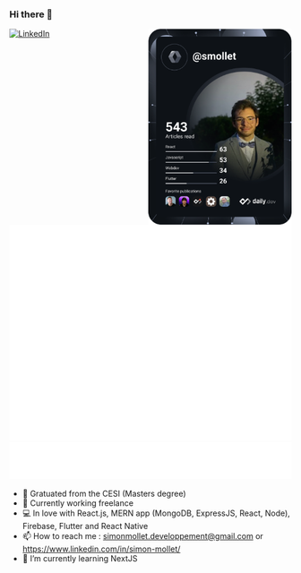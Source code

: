 ### Hi there 👋

<div align="left">
  <a href="https://www.linkedin.com/in/simon-mollet/">
    <img
      src="https://img.shields.io/static/v1?logo=linkedin&style=flat-square&color=0072b1&label=LinkedIn&message=%E2%98%86"
      alt="LinkedIn"
    />
  </a>

  <a href="https://app.daily.dev/smollet">
    <img 
         src="https://github.com/MolletSimon/MolletSimon/blob/main/devcard.svg" 
         width="256" align="right" 
         alt="Simon Mollet's Dev Card"/>
  </a>
</div>

<br />

![Metrics](/github-metrics.svg)
![Most used languages](/language.svg)

- 🎒 Gratuated from the CESI (Masters degree)
- 💼 Currently working freelance 
- 💻 In love with React.js, MERN app (MongoDB, ExpressJS, React, Node), Firebase, Flutter and React Native
- 📫 How to reach me : simonmollet.developpement@gmail.com or https://www.linkedin.com/in/simon-mollet/
- 🌱 I’m currently learning NextJS
